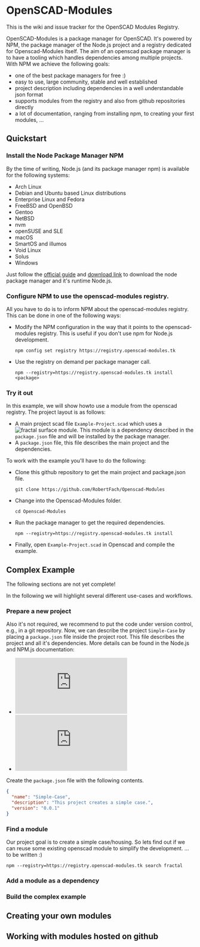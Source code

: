 # OpenSCAD-Modules
This is the wiki and issue tracker for the OpenSCAD Modules Registry.

OpenSCAD-Modules is a package manager for OpenSCAD. It's powered by NPM, the package manager of the Node.js project and a registry dedicated for Openscad-Modules itself. 
The aim of an openscad package manager is to have a tooling which handles dependencies among multiple projects. With NPM we achieve the following goals:
  - one of the best package managers for free :)
  - easy to use, large community, stable and well established
  - project description including dependencies in a well understandable json format
  - supports modules from the registry and also from github repositories directly
  - a lot of documentation, ranging from installing npm, to creating your first modules, ...

## Quickstart
### Install the Node Package Manager NPM
By the time of writing, Node.js (and its package manager npm) is available for the following systems:
  -  Arch Linux
  -  Debian and Ubuntu based Linux distributions
  -  Enterprise Linux and Fedora
  -  FreeBSD and OpenBSD
  -  Gentoo
  -  NetBSD
  -  nvm
  -  openSUSE and SLE
  -  macOS
  -  SmartOS and illumos
  -  Void Linux
  -  Solus
  -  Windows
  
Just follow the [official guide](https://docs.npmjs.com/getting-started/installing-node) and [download link](https://nodejs.org/en/download/) to download the node package manager and it's runtime Node.js. 

### Configure NPM to use the openscad-modules registry.
All you have to do is to inform NPM about the openscad-modules registry. This can be done in one of the following ways:
  - Modify the NPM configuration in the way that it points to the openscad-modules registry. This is useful if you don't use npm for Node.js development.
    
    ```npm config set registry https://registry.openscad-modules.tk```
    
  - Use the registry on demand per package manager call.
    
    ```npm --registry=https://registry.openscad-modules.tk install <package>```
  
### Try it out
In this example, we will show howto use a module from the openscad registry. The project layout is as follows:
  - A main project scad file `Example-Project.scad` which uses a ![fractal surface module](https://github.com/RobertFach/openscad-fractals). This module is a dependency described in the `package.json` file and will be installed by the package manager.
  - A `package.json` file, this file describes the main project and the dependencies.
 
To work with the example you'll have to do the following:
  - Clone this github repository to get the main project and package.json file.
  
    ```git clone https://github.com/RobertFach/Openscad-Modules```
    
  - Change into the Openscad-Modules folder.
  
    ```cd Openscad-Modules```
  - Run the package manager to get the required dependencies.
  
    ```npm --registry=https://registry.openscad-modules.tk install```
    
  - Finally, open `Example-Project.scad` in Openscad and compile the example.

## Complex Example
The following sections are not yet complete!

In the following we will highlight several different use-cases and workflows.

### Prepare a new project
Also it's not required, we recommend to put the code under version control, e.g., in a git repository. Now, we can describe the project `Simple-Case` by placing a `package.json` file inside the project root. This file describes the project and all it's dependencies. More details can be found in the Node.js and NPM.js documentation:
  - ![NPM.js package.json](https://docs.npmjs.com/files/package.json)
  - ![NPM.js package.json - Getting started Guide](https://docs.npmjs.com/getting-started/using-a-package.json)

Create the `package.json` file with the following contents.
```json
{
  "name": "Simple-Case",
  "description": "This project creates a simple case.",
  "version": "0.0.1"
}
```
### Find a module
Our project goal is to create a simple case/housing. So lets find out if we can reuse some existing openscad module to simplify the development. ... to be written :)

```npm --registry=https://registry.openscad-modules.tk search fractal```

### Add a module as a dependency
### Build the complex example

## Creating your own modules

## Working with modules hosted on github
